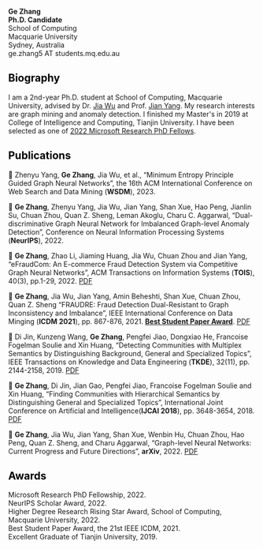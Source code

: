 **Ge Zhang**  
**Ph.D. Candidate**<br>
School of Computing<br>
Macquarie University<br>
Sydney, Australia<br>
ge.zhang5 AT students.mq.edu.au<br>

## <font color=black>Biography</font>
I am a 2nd-year Ph.D. student at School of Computing, Macquarie University, advised by Dr. [Jia Wu](http://web.science.mq.edu.au/~jiawu/) and Prof. [Jian Yang](http://web.science.mq.edu.au/~jian/). My research interests are graph mining and anomaly detection. I finished my Master's in 2019 at College of Intelligence and Computing, Tianjin University. I have been selected as one of [2022 Microsoft Research PhD Fellows](https://www.microsoft.com/en-us/research/academic-program/phd-fellowship/2022-recipients/). <cr>

## <font color=black>Publications</font>
 
&#x1F4D1; Zhenyu Yang, **Ge Zhang**, Jia Wu, et al., “Minimum Entropy Principle Guided Graph Neural Networks”, the 16th ACM International Conference on Web Search and Data Mining (**WSDM**), 2023.

&#x1F4D1; **Ge Zhang**, Zhenyu Yang, Jia Wu, Jian Yang, Shan Xue, Hao Peng, Jianlin Su, Chuan Zhou, Quan Z. Sheng, Leman Akoglu, Charu C. Aggarwal, “Dual-discriminative Graph Neural Network for Imbalanced Graph-level Anomaly Detection”, Conference on Neural Information Processing Systems (**NeurIPS**), 2022.
 
&#x1F4D1; **Ge Zhang**, Zhao Li, Jiaming Huang, Jia Wu, Chuan Zhou and Jian Yang, “eFraudCom: An E-commerce Fraud Detection System via Competitive Graph Neural Networks”, ACM Transactions on Information Systems (**TOIS**), 40(3), pp.1-29, 2022. [PDF](https://dl.acm.org/doi/pdf/10.1145/3474379) <cr>
 
&#x1F4D1; **Ge Zhang**, Jia Wu, Jian Yang, Amin Beheshti, Shan Xue, Chuan Zhou, Quan Z. Sheng “FRAUDRE: Fraud Detection Dual-Resistant to Graph Inconsistency and
Imbalance”, IEEE International Conference on Data Minging (**ICDM 2021**), pp. 867-876, 2021. [**Best Student Paper Award**](https://icdm2021.auckland.ac.nz/awards/). [PDF](https://ieeexplore.ieee.org/stamp/stamp.jsp?tp=&arnumber=9679178)<cr>
 
&#x1F4D1; Di Jin, Kunzeng Wang, **Ge Zhang**, Pengfei Jiao, Dongxiao He, Francoise Fogelman Soulie and Xin Huang, “Detecting Communities with Multiplex Semantics by Distinguishing
Background, General and Specialized Topics”, IEEE Transactions on Knowledge and Data Engineering (**TKDE**), 32(11), pp. 2144-2158, 2019. [PDF](https://ieeexplore.ieee.org/stamp/stamp.jsp?tp=&arnumber=8832212)<cr>
 
&#x1F4D1; **Ge Zhang**, Di Jin, Jian Gao, Pengfei Jiao, Francoise Fogelman Soulie and Xin Huang, “Finding Communities with Hierarchical Semantics by Distinguishing General and Specialized Topics”, International Joint Conference on Artificial and Intelligence(**IJCAI 2018**), pp. 3648-3654, 2018. [PDF](https://www.ijcai.org/proceedings/2018/0507.pdf)<cr>
 
&#x1F4D1; **Ge Zhang**, Jia Wu, Jian Yang, Shan Xue, Wenbin Hu, Chuan Zhou, Hao Peng, Quan Z. Sheng, and Charu Aggarwal, “Graph-level Neural Networks: Current Progress and Future Directions”, **arXiv**, 2022. [PDF](https://arxiv.org/pdf/2205.15555.pdf)<cr>
 

## <font color=black>Awards</font>
Microsoft Research PhD Fellowship, 2022.<br>
NeurIPS Scholar Award, 2022.<br>
Higher Degree Research Rising Star Award, School of Computing, Macquarie University, 2022.<br>
Best Student Paper Award, the 21st IEEE ICDM, 2021.<br>
Excellent Graduate of Tianjin University, 2019.

